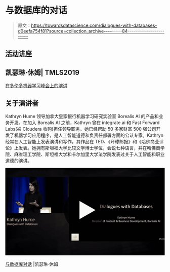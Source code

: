 # 与数据库的对话

> 原文：<https://towardsdatascience.com/dialogues-with-databases-d0eefa754f81?source=collection_archive---------84----------------------->

## [活动讲座](https://towardsdatascience.com/event-talks/home)

## 凯瑟琳·休姆| TMLS2019

[在多伦多机器学习峰会上的演讲](https://torontomachinelearning.com/)

## 关于演讲者

Kathryn Hume 领导加拿大皇家银行机器学习研究实验室 Borealis AI 的产品和业务开发。在加入 Borealis AI 之前，Kathryn 曾在 integrate.ai 和 Fast Forward Labs(被 Cloudera 收购)担任领导职务。她已经帮助 50 多家财富 500 强公司开发了机器学习应用程序，是人工智能道德和负责任部署方面的公认专家。Kathryn 经常在人工智能上发表演讲和写作，其作品在 TED、《环球邮报》和《哈佛商业评论》上发表。她拥有斯坦福大学比较文学博士学位，会说七种语言，并在哈佛商学院、麻省理工学院、斯坦福大学和卡尔加里大学法学院发表过关于人工智能和职业道德的演讲。

![](img/9d4eb79d76632d5171f071f09cc072b1.png)

[与数据库对话](https://www.youtube.com/watch?v=R1FgPi_Y9Hk) |凯瑟琳·休姆